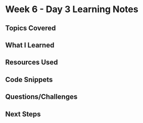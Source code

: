 # Week 6 - Day 3 Learning Notes

## Topics Covered

## What I Learned

## Resources Used

## Code Snippets

## Questions/Challenges

## Next Steps
